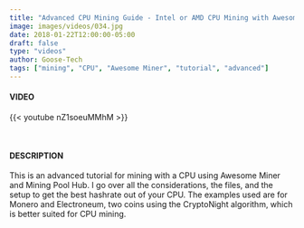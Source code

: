 ```yaml
---
title: "Advanced CPU Mining Guide - Intel or AMD CPU Mining with Awesome Miner & Mining Pool Hub"
image: images/videos/034.jpg
date: 2018-01-22T12:00:00-05:00
draft: false
type: "videos"
author: Goose-Tech
tags: ["mining", "CPU", "Awesome Miner", "tutorial", "advanced"]
---
```


#### VIDEO

{{< youtube nZ1soeuMMhM >}}

&nbsp;

#### DESCRIPTION

This is an advanced tutorial for mining with a CPU using Awesome Miner and Mining Pool Hub. I go over all the considerations, the files, and the setup to get the best hashrate out of your CPU. The examples used are for Monero and Electroneum, two coins using the CryptoNight algorithm, which is better suited for CPU mining.